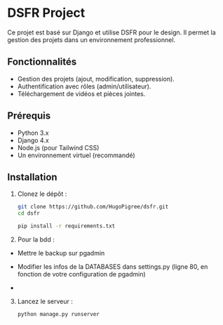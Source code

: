 # DSFR Project

Ce projet est basé sur Django et utilise DSFR pour le design. Il permet la gestion des projets dans un environnement professionnel.

## Fonctionnalités

- Gestion des projets (ajout, modification, suppression).
- Authentification avec rôles (admin/utilisateur).
- Téléchargement de vidéos et pièces jointes.

## Prérequis

- Python 3.x
- Django 4.x
- Node.js (pour Tailwind CSS)
- Un environnement virtuel (recommandé)

## Installation

1. Clonez le dépôt :
   ```bash
   git clone https://github.com/HugoPigree/dsfr.git
   cd dsfr

   pip install -r requirements.txt
   
2. Pour la bdd :

- Mettre le backup sur pgadmin


- Modifier les infos de la DATABASES dans settings.py (ligne 80, en fonction de votre configuration de pgadmin)


-


   
3. Lancez le serveur :
   ```bash
   python manage.py runserver

